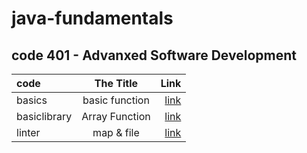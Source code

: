 # java-fundamentals
## code 401 - Advanxed Software Development  
    
| code        | The Title   | Link                     |
| :---------- | :--------:  |       ----------:        |
| basics      | basic function |  [link](basics/src/com/example/main/Main.java) |
| basiclibrary| Array Function |  [link](basiclibrary/app/src/main/java/basiclibrary/App.java) |
| linter| map & file |  [link](basiclibrary/app/src/main/java/basiclibrary) |
